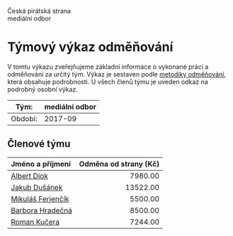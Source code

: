 Česká pirátská strana  
mediální odbor

Týmový výkaz odměňování
===========================

V tomtu výkazu zveřejňujeme základní informace o vykonané práci a odměňování
za určitý tým. Výkaz je sestaven podle [metodiky odměňování][metodika],
která obsahuje podrobnosti. U všech členů týmu je uveden odkaz na podrobný osobní výkaz.

Tým:                     | mediální odbor
-----------------------  | --------------------
Období:                  | 2017-09

Členové týmu
--------------

| Jméno a příjmení                        |   Odměna od strany (Kč) |
|:----------------------------------------|------------------------:|
| [Albert Diok](albert-diok/)             |                 7980.00 |
| [Jakub Dušánek](jakub-dusanek/)         |                13522.00 |
| [Mikuláš Ferjenčík](mikulas-ferjencik/) |                 5500.00 |
| [Barbora Hradečná](barbora-hradecna/)   |                 8500.00 |
| [Roman Kučera](roman-kucera/)           |                 7244.00 |


[metodika]: https://redmine.pirati.cz/projects/po/wiki/Odmenovani
